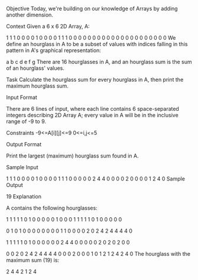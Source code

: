 Objective
Today, we're building on our knowledge of Arrays by adding another dimension. 

Context
Given a 6 x 6 2D Array, A:

1 1 1 0 0 0
0 1 0 0 0 0
1 1 1 0 0 0
0 0 0 0 0 0
0 0 0 0 0 0
0 0 0 0 0 0
We define an hourglass in A to be a subset of values with indices falling in this pattern in A's graphical representation:

a b c
  d
e f g
There are 16 hourglasses in A, and an hourglass sum is the sum of an hourglass' values.

Task
Calculate the hourglass sum for every hourglass in A, then print the maximum hourglass sum.

Input Format

There are 6 lines of input, where each line contains 6 space-separated integers describing 2D Array A; every value in A will be in the inclusive range of -9 to 9.

Constraints
-9<=A[i][j]<=9
0<=i,j<=5

Output Format

Print the largest (maximum) hourglass sum found in A.

Sample Input

1 1 1 0 0 0
0 1 0 0 0 0
1 1 1 0 0 0
0 0 2 4 4 0
0 0 0 2 0 0
0 0 1 2 4 0
Sample Output

19
Explanation

A contains the following hourglasses:

1 1 1   1 1 0   1 0 0   0 0 0
  1       0       0       0
1 1 1   1 1 0   1 0 0   0 0 0

0 1 0   1 0 0   0 0 0   0 0 0
  1       1       0       0
0 0 2   0 2 4   2 4 4   4 4 0

1 1 1   1 1 0   1 0 0   0 0 0
  0       2       4       4
0 0 0   0 0 2   0 2 0   2 0 0

0 0 2   0 2 4   2 4 4   4 4 0
  0       0       2       0
0 0 1   0 1 2   1 2 4   2 4 0
The hourglass with the maximum sum (19) is:

2 4 4
  2
1 2 4